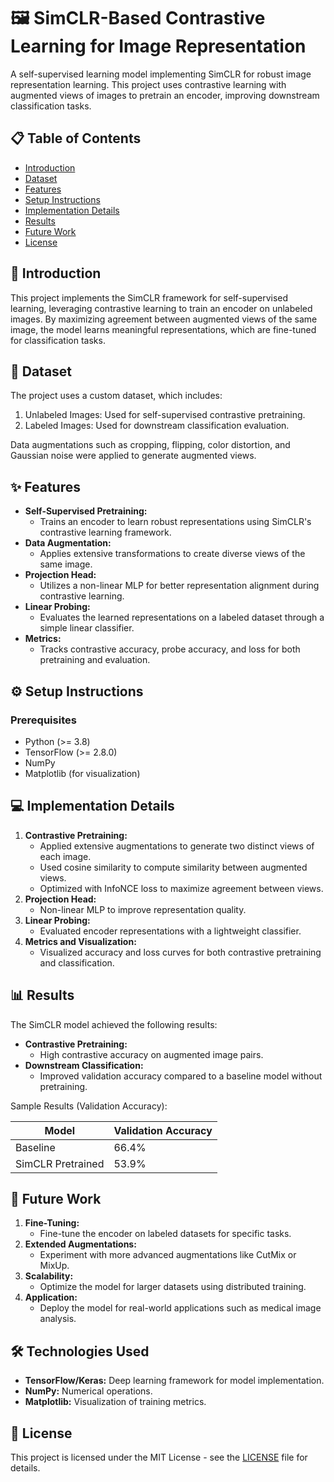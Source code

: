 # 🖼️ SimCLR-Based Contrastive Learning for Image Representation

A self-supervised learning model implementing SimCLR for robust image representation learning. This project uses contrastive learning with augmented views of images to pretrain an encoder, improving downstream classification tasks.

## 📋 Table of Contents

- [Introduction](#-introduction)
- [Dataset](#-dataset)
- [Features](#-features)
- [Setup Instructions](#-setup-instructions)
- [Implementation Details](#-implementation-details)
- [Results](#-results)
- [Future Work](#-future-work)
- [License](#-license)

## 📖 Introduction

This project implements the SimCLR framework for self-supervised learning, leveraging contrastive learning to train an encoder on unlabeled images. By maximizing agreement between augmented views of the same image, the model learns meaningful representations, which are fine-tuned for classification tasks.

## 📁 Dataset

The project uses a custom dataset, which includes:

1. Unlabeled Images: Used for self-supervised contrastive pretraining.
2. Labeled Images: Used for downstream classification evaluation.

Data augmentations such as cropping, flipping, color distortion, and Gaussian noise were applied to generate augmented views.

## ✨ Features

- **Self-Supervised Pretraining:**
  - Trains an encoder to learn robust representations using SimCLR's contrastive learning framework.
- **Data Augmentation:**
  - Applies extensive transformations to create diverse views of the same image.
- **Projection Head:**
  - Utilizes a non-linear MLP for better representation alignment during contrastive learning.
- **Linear Probing:**
  - Evaluates the learned representations on a labeled dataset through a simple linear classifier.
- **Metrics:**
  - Tracks contrastive accuracy, probe accuracy, and loss for both pretraining and evaluation.

## ⚙️ Setup Instructions

### Prerequisites

- Python (>= 3.8)
- TensorFlow (>= 2.8.0)
- NumPy
- Matplotlib (for visualization)

## 💻 Implementation Details

1. **Contrastive Pretraining:**
   - Applied extensive augmentations to generate two distinct views of each image.
   - Used cosine similarity to compute similarity between augmented views.
   - Optimized with InfoNCE loss to maximize agreement between views.
2. **Projection Head:**
   - Non-linear MLP to improve representation quality.
3. **Linear Probing:**
   - Evaluated encoder representations with a lightweight classifier.
4. **Metrics and Visualization:**
   - Visualized accuracy and loss curves for both contrastive pretraining and classification.

## 📊 Results

The SimCLR model achieved the following results:

- **Contrastive Pretraining:**
  - High contrastive accuracy on augmented image pairs.
- **Downstream Classification:**
  - Improved validation accuracy compared to a baseline model without pretraining.

Sample Results (Validation Accuracy):

| Model           | Validation Accuracy |
|------------------|---------------------|
| Baseline         | 66.4%              |
| SimCLR Pretrained | 53.9%              |

## 🚀 Future Work

1. **Fine-Tuning:**
   - Fine-tune the encoder on labeled datasets for specific tasks.
2. **Extended Augmentations:**
   - Experiment with more advanced augmentations like CutMix or MixUp.
3. **Scalability:**
   - Optimize the model for larger datasets using distributed training.
4. **Application:**
   - Deploy the model for real-world applications such as medical image analysis.

## 🛠️ Technologies Used

- **TensorFlow/Keras:** Deep learning framework for model implementation.
- **NumPy:** Numerical operations.
- **Matplotlib:** Visualization of training metrics.

## 📄 License

This project is licensed under the MIT License - see the [LICENSE](LICENSE) file for details.
